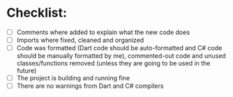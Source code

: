 # Checklist:

- [ ] Comments where added to explain what the new code does
- [ ] Imports where fixed, cleaned and organized
- [ ] Code was formatted (Dart code should be auto-formatted and C# code should be manually formatted by me), commented-out code and unused classes/functions removed (unless they are going to be used in the future)
- [ ] The project is building and running fine
- [ ] There are no warnings from Dart and C# compilers
